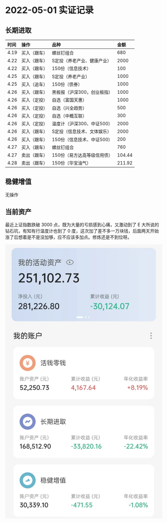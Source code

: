 # 2022-05-01 实证记录

## 长期进取

| 时间 | 操作 | 品种 | 金额 |
| :-- | :-- | :-- | :-- |
| 4.19 | 买入（跟车） | 螺丝钉组合 | 680 |
| 4.22 | 买入（跟车） | S定投（养老产业、健康产业） | 2000 |
| 4.22 | 买入（跟车） | 150份（信息技术） | 100 |
| 4.25 | 买入（跟车） | S定投（养老产业） | 1000 |
| 4.25 | 买入（追车） | 150份（债券） | 1000 |
| 4.26 | 买入（跟车） | 黑板报（沪深300，创业板指） | 1000 |
| 4.26 | 买入（定投） | 自选（富国天惠） | 1000 |
| 4.26 | 买入（定投） | 自选（兴全趋势）| 500 |
| 4.26 | 买入（定投） | 自选（中概互联） | 300 |
| 4.26 | 买入（定投） | 温度计（沪深300、中证500）| 2000 |
| 4.26 | 买入（跟车） | S定投（信息技术、文体娱乐） | 2000 |
| 4.26 | 买入（跟车） | 150份（信息技术、中证500） | 200 |
| 4.27 | 买入（跟车） | 螺丝钉组合 | 760 |
| 4.27 | 卖出（跟车） | 150份（易方达高等级信用债） | 104.44 |
| 4.28 | 卖出（跟车） | 150份（华宝油气） | 211.92 |

## 稳健增值

无操作

## 当前资产

最近上证指数跌破 3000 点，既为大量的亏损感到心痛，又激动到了 E 大所说的钻石坑，有知有行温度计也到了 0 度，这次加了差不多一万块钱，后面两天开始涨了后想着是不是没加够，应不应该多加点。修炼还是不到位呀。

![image](images/2022-05-01.jpeg)
